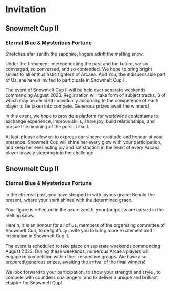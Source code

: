 # Invitation

<!-- Version 1: generic invitation -->

## Snowmelt Cup II

### Eternal Blue & Mysterious Fortune

Stretches afar zenith the sapphire, lingers adrift the melting snow.

Under the firmament interconnecting the past and the future,
we so converged, so conversed, and so contended.
We hope to bring bright smiles to
all enthusiastic fighters of Arcaea.  <!-- ugh, bit of sudden? -->
And You, the indispensable part of Us,
are herein invited to participate in Snowmelt Cup II.  <!-- try to be more literary -->

The event of Snowmelt Cup II will be held
over separate weekends commencing August 2023.
Registration will take form of subject tracks,
3 of which may be decided individually
according to the competence of each player
to be taken into compete.
Generous prizes await the winners!

In this event, we hope to provide a platform for
worldwide contestants to exchange experience,
improve skills, share joy, build relationships,
and pursue the meaning of the pursuit itself.  <!-- sounds weird but meh -->

At last, please allow us to express our sincere
gratitude and honour at your presence.
Snowmelt Cup will shine her every glow with your participation,
and keep her everlasting joy and satisfaction  <!-- "satisfaction" does not sound right; maybe "memories" -->
in the heart of every Arcaea player
bravely stepping into the challenge.

<!-- Version 2: individual invitation -->

## Snowmelt Cup II

### Eternal Blue & Mysterious Fortune

In the ethereal past, you have stepped in with joyous grace;
Behold the present, where your spirit shines with the determined grace.

Your figure is reflected in the azure zenith,
your footprints are carved in the melting snow.

Herein, it is an honour for all of us,
members of the organising committee of Snowmelt Cup,
to delightfully invite you
to bring more excitement and inspiration
in Snowmelt Cup II.

The event is scheduled to take place
on separate weekends commencing August 2023.
During these weekends, numerous Arcaea players
will engage in competition within their respective groups.
We have also prepared generous prizes,
awaiting the arrival of the final winners!

We look forward to your participation,
to show your strength and style <!-- bad word choice -->,
to compete with countless <!-- really? "countless"? --> challengers,
and to deliver a unique and brilliant chapter for Snowmelt Cup!
